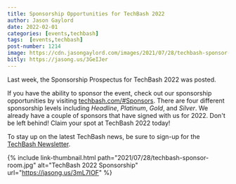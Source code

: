 ```yaml
---
title: Sponsorship Opportunities for TechBash 2022
author: Jason Gaylord
date: 2022-02-01
categories: [events,techbash]
tags:  [events,techbash]
post-number: 1214
image: https://cdn.jasongaylord.com/images/2021/07/28/techbash-sponsor-room.jpg
bitly: https://jasong.us/3GeIJer
---
```


Last week, the Sponsorship Prospectus for TechBash 2022 was posted. 

If you have the ability to sponsor the event, check out our sponsorship opportunities by visiting [techbash.com/#Sponsors](https://jasong.us/3KV3HTk). There are four different sponsorship levels including _Headline_, _Platinum_, _Gold_, and _Silver_. We already have a couple of sponsors that have signed with us for 2022. Don't be left behind! Claim your spot at TechBash 2022 today!

To stay up on the latest TechBash news, be sure to sign-up for the [TechBash Newsletter](https://jasong.us/tbnewsletter). 

{% include link-thumbnail.html path="2021/07/28/techbash-sponsor-room.jpg" alt="TechBash 2022 Sponsorship" url="https://jasong.us/3mL7IOF" %}